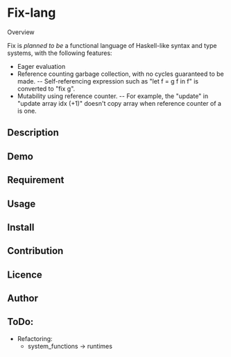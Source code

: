 Fix-lang
====

Overview

Fix is *planned to be* a functional language of Haskell-like syntax and type systems, with the following features:
- Eager evaluation
- Reference counting garbage collection, with no cycles guaranteed to be made.
-- Self-referencing expression such as "let f = g f in f" is converted to "fix g".
- Mutability using reference counter.
-- For example, the "update" in "update array idx (+1)" doesn't copy array when reference counter of a is one.

## Description

## Demo

## Requirement

## Usage

## Install

## Contribution

## Licence

## Author

## ToDo:

* Refactoring:
    * system_functions -> runtimes